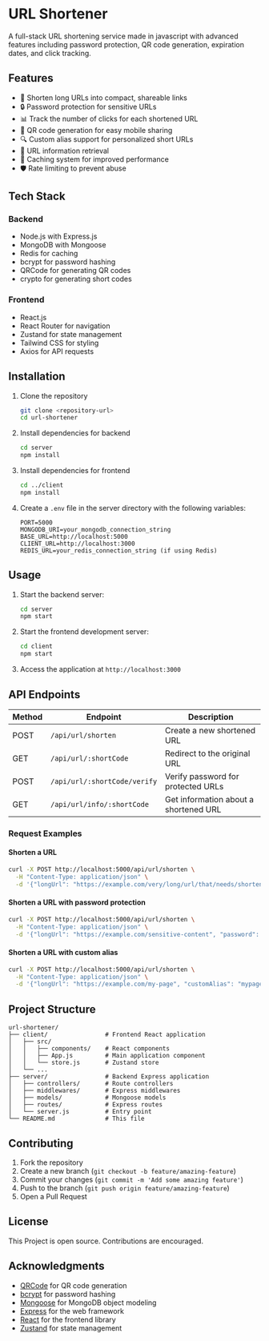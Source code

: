 # URL Shortener

A full-stack URL shortening service made in javascript with advanced features including password protection, QR code generation, expiration dates, and click tracking.

## Features

- 🔗 Shorten long URLs into compact, shareable links
- 🔒 Password protection for sensitive URLs
- 📊 Track the number of clicks for each shortened URL
- 📱 QR code generation for easy mobile sharing
- 🔍 Custom alias support for personalized short URLs
- 💾 URL information retrieval
- 🚀 Caching system for improved performance
- 🛡️ Rate limiting to prevent abuse

## Tech Stack

### Backend
- Node.js with Express.js
- MongoDB with Mongoose
- Redis for caching
- bcrypt for password hashing
- QRCode for generating QR codes
- crypto for generating short codes

### Frontend
- React.js
- React Router for navigation
- Zustand for state management
- Tailwind CSS for styling
- Axios for API requests

## Installation

1. Clone the repository
   ```bash
   git clone <repository-url>
   cd url-shortener
   ```

2. Install dependencies for backend
   ```bash
   cd server
   npm install
   ```

3. Install dependencies for frontend
   ```bash
   cd ../client
   npm install
   ```

4. Create a `.env` file in the server directory with the following variables:
   ```
   PORT=5000
   MONGODB_URI=your_mongodb_connection_string
   BASE_URL=http://localhost:5000
   CLIENT_URL=http://localhost:3000
   REDIS_URL=your_redis_connection_string (if using Redis)
   ```

## Usage

1. Start the backend server:
   ```bash
   cd server
   npm start
   ```

2. Start the frontend development server:
   ```bash
   cd client
   npm start
   ```

3. Access the application at `http://localhost:3000`

## API Endpoints

| Method | Endpoint | Description |
|--------|----------|-------------|
| POST | `/api/url/shorten` | Create a new shortened URL |
| GET | `/api/url/:shortCode` | Redirect to the original URL |
| POST | `/api/url/:shortCode/verify` | Verify password for protected URLs |
| GET | `/api/url/info/:shortCode` | Get information about a shortened URL |

### Request Examples

#### Shorten a URL
```bash
curl -X POST http://localhost:5000/api/url/shorten \
  -H "Content-Type: application/json" \
  -d '{"longUrl": "https://example.com/very/long/url/that/needs/shortening"}'
```

#### Shorten a URL with password protection
```bash
curl -X POST http://localhost:5000/api/url/shorten \
  -H "Content-Type: application/json" \
  -d '{"longUrl": "https://example.com/sensitive-content", "password": "securepassword"}'
```

#### Shorten a URL with custom alias
```bash
curl -X POST http://localhost:5000/api/url/shorten \
  -H "Content-Type: application/json" \
  -d '{"longUrl": "https://example.com/my-page", "customAlias": "mypage"}'
```

## Project Structure

```
url-shortener/
├── client/                # Frontend React application
│   ├── src/
│   │   ├── components/    # React components
│   │   ├── App.js         # Main application component
│   │   └── store.js       # Zustand store
│   └── ...
├── server/                # Backend Express application
│   ├── controllers/       # Route controllers
│   ├── middlewares/       # Express middlewares
│   ├── models/            # Mongoose models
│   ├── routes/            # Express routes
│   └── server.js          # Entry point
└── README.md              # This file
```

## Contributing

1. Fork the repository
2. Create a new branch (`git checkout -b feature/amazing-feature`)
3. Commit your changes (`git commit -m 'Add some amazing feature'`)
4. Push to the branch (`git push origin feature/amazing-feature`)
5. Open a Pull Request

## License

This Project is open source. Contributions are encouraged.

## Acknowledgments

- [QRCode](https://www.npmjs.com/package/qrcode) for QR code generation
- [bcrypt](https://www.npmjs.com/package/bcrypt) for password hashing
- [Mongoose](https://mongoosejs.com/) for MongoDB object modeling
- [Express](https://expressjs.com/) for the web framework
- [React](https://reactjs.org/) for the frontend library
- [Zustand](https://github.com/pmndrs/zustand) for state management